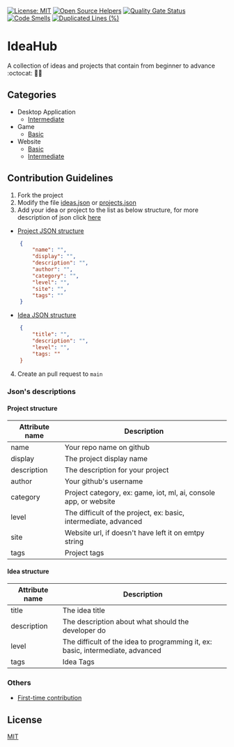 [![License: MIT](https://img.shields.io/badge/License-MIT-blue.svg)](https://opensource.org/licenses/MIT)
[![Open Source Helpers](https://www.codetriage.com/makecontributions/ideahub/badges/users.svg)](https://www.codetriage.com/makecontributions/ideahub)
[![Quality Gate Status](https://sonarcloud.io/api/project_badges/measure?project=MakeContributions_ideahub&metric=alert_status)](https://sonarcloud.io/dashboard?id=MakeContributions_ideahub)
[![Code Smells](https://sonarcloud.io/api/project_badges/measure?project=MakeContributions_ideahub&metric=code_smells)](https://sonarcloud.io/dashboard?id=MakeContributions_ideahub)
[![Duplicated Lines (%)](https://sonarcloud.io/api/project_badges/measure?project=MakeContributions_ideahub&metric=duplicated_lines_density)](https://sonarcloud.io/dashboard?id=MakeContributions_ideahub)

# IdeaHub
A collection of ideas and projects that contain from beginner to advance :octocat: 🎯🚀

## Categories
<!--categories:start-->
- Desktop Application
    - [Intermediate](./docs/DESKTOP_APPLICATION_INTERMEDIATE.md)
- Game
    - [Basic](./docs/GAME_BASIC.md)
- Website
    - [Basic](./docs/WEBSITE_BASIC.md)
    - [Intermediate](./docs/WEBSITE_INTERMEDIATE.md)

<!--categories:end-->

## Contribution Guidelines
1. Fork the project
2. Modify the file [ideas.json](https://github.com/MakeContributions/ideahub/edit/main/data/ideas.json) or [projects.json](https://github.com/MakeContributions/ideahub/edit/main/data/projects.json)
3. Add your idea or project to the list as below structure, for more description of json click [here](#jsons-descriptions)
- [Project JSON structure](#project-structure)
```json
    {
        "name": "",
        "display": "",
        "description": "",
        "author": "",
        "category": "",
        "level": "",
        "site": "",
        "tags": ""
    }
```

- [Idea JSON structure](#idea-structure)
```json
    {
        "title": "",
        "description": "",
        "level": "",
        "tags: ""
    }
```
4. Create an pull request to `main`

### Json's descriptions
#### Project structure
|Attribute name | Description                                                       |
|---------------|-------------------------------------------------------------------|
|name           | Your repo name on github                                          |
|display        | The project display name                                          |
|description    | The description for your project                                  |
|author         | Your github's username                                            |
|category       | Project category, ex: game, iot, ml, ai, console app, or website  |
|level          | The difficult of the project, ex: basic, intermediate, advanced   |
|site           | Website url, if doesn't have left it on emtpy string              |
|tags           | Project tags                                                      |

#### Idea structure 
|Attribute name | Description                                                                       |
|---------------|-----------------------------------------------------------------------------------|
|title          | The idea title                                                                    |
|description    | The description about what should the developer do                                |
|level          | The difficult of the idea to programming it, ex: basic, intermediate, advanced    |
|tags           | Idea Tags                                                                         |

### Others
- [First-time contribution](./CONTRIBUTING.md)
## License
[MIT](./LICENSE)

